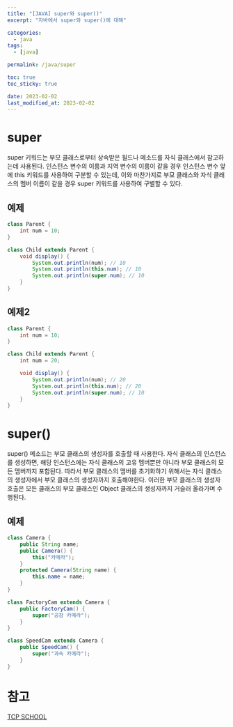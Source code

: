 ```yaml
---
title: "[JAVA] super와 super()"
excerpt: "자바에서 super와 super()에 대해"

categories:
  - java
tags:
  - [java]

permalink: /java/super

toc: true
toc_sticky: true

date: 2023-02-02
last_modified_at: 2023-02-02
---
```


# super

super 키워드는 부모 클래스로부터 상속받은 필드나 메소드를 자식 클래스에서 참고하는데 사용된다. 인스턴스 변수의 이름과 지역 변수의 이름이 같을 경우 인스턴스 변수 앞에 this 키워드를 사용하여 구분할 수 있는데, 이와 마찬가지로 부모 클래스와 자식 클래스의 멤버 이름이 같을 경우 super 키워드를 사용하여 구별할 수 있다. 

## 예제

```java
class Parent {
    int num = 10;
}

class Child extends Parent {
    void display() {
        System.out.println(num); // 10
        System.out.println(this.num); // 10 
        System.out.println(super.num); // 10
    }
}
```

## 예제2

```java
class Parent {
    int num = 10;
}

class Child extends Parent {
    int num = 20;

    void display() {
        System.out.println(num); // 20
        System.out.println(this.num); // 20
        System.out.println(super.num); // 10
    }
}
```

# super()

super() 메소드는 부모 클래스의 생성자를 호출할 때 사용한다. 자식 클래스의 인스턴스를 생성하면, 해당 인스턴스에는 자식 클래스의 고유 멤버뿐만 아니라 부모 클래스의 모든 멤버까지 포함된다. 따라서 부모 클래스의 멤버를 초기화하기 위해서는 자식 클래스의 생성자에서 부모 클래스의 생성자까지 호출해야한다. 이러한 부모 클래스의 생성자 호출은 모든 클래스의 부모 클래스인 Object 클래스의 생성자까지 거슬러 올라가며 수행된다. 

## 예제

```java
class Camera {
    public String name;
    public Camera() {
        this("카메라");
    }
    protected Camera(String name) {
        this.name = name;
    }
}

class FactoryCam extends Camera {
    public FactoryCam() {
        super("공장 카메라");
    }
}

class SpeedCam extends Camera {
    public SpeedCam() {
        super("과속 카메라");
    }
}
```

# 참고

[TCP SCHOOL](http://www.tcpschool.com/java/java_inheritance_super)
